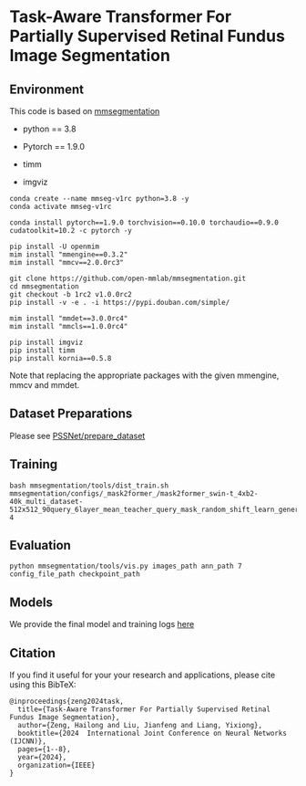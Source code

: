 # Task-Aware Transformer For Partially Supervised Retinal Fundus Image Segmentation    

## Environment

This code is based on [mmsegmentation](https://github.com/open-mmlab/mmsegmentation/)

* python == 3.8

* Pytorch == 1.9.0

* timm

* imgviz

```shell
conda create --name mmseg-v1rc python=3.8 -y
conda activate mmseg-v1rc

conda install pytorch==1.9.0 torchvision==0.10.0 torchaudio==0.9.0 cudatoolkit=10.2 -c pytorch -y

pip install -U openmim
mim install "mmengine==0.3.2"
mim install "mmcv==2.0.0rc3"

git clone https://github.com/open-mmlab/mmsegmentation.git
cd mmsegmentation
git checkout -b 1rc2 v1.0.0rc2
pip install -v -e . -i https://pypi.douban.com/simple/

mim install "mmdet==3.0.0rc4"
mim install "mmcls==1.0.0rc4"

pip install imgviz
pip install timm
pip install kornia==0.5.8
```

Note that replacing the appropriate packages with the given mmengine, mmcv and mmdet.

## Dataset Preparations

Please see [PSSNet/prepare_dataset](https://github.com/CVIU-CSU/PSSNet/tree/master/prepare_dataset)

## Training

```shell
bash mmsegmentation/tools/dist_train.sh mmsegmentation/configs/_mask2former_/mask2former_swin-t_4xb2-40k_multi_dataset-512x512_90query_6layer_mean_teacher_query_mask_random_shift_learn_generate_query_mask_feature_pseudo_factor.py 4
```

## Evaluation

```shell
python mmsegmentation/tools/vis.py images_path ann_path 7 config_file_path checkpoint_path
```

## Models

We provide the final model and training logs [here](https://pan.baidu.com/s/1OMHKG6uWn4-rizZ5Hywgqw?pwd=8fcz)

## Citation

If you find it useful for your your research and applications, please cite using this BibTeX:

```none
@inproceedings{zeng2024task,
  title={Task-Aware Transformer For Partially Supervised Retinal Fundus Image Segmentation},
  author={Zeng, Hailong and Liu, Jianfeng and Liang, Yixiong},
  booktitle={2024  International Joint Conference on Neural Networks (IJCNN)},
  pages={1--8},
  year={2024},
  organization={IEEE}
}
```

